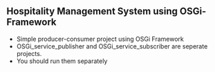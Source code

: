 ## Hospitality Management System using OSGi-Framework

- Simple producer-consumer project using OSGi Framework
- OSGi_service_publisher and OSGi_service_subscriber are seperate projects.
- You should run them separately
